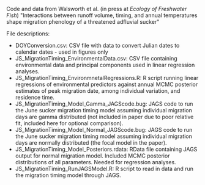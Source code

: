 Code and data from Walsworth et al. (in press at _Ecology of Freshwater Fish_) "Interactions between runoff volume, timing, and annual temperatures shape migration phenology of a threatened adfluvial sucker"

File descriptions:
- DOYConversion.csv: CSV file with data to convert Julian dates to calendar dates - used in figures only
- JS_MigrationTiming_EnvironmentalData.csv: CSV file containing environmental data and principal components used in linear regression analyses.
- JS_MigrationTiming_EnvironmnetalRegressions.R: R script running linear regressions of environmental predictors against annual MCMC posterior estimates of peak migration date, among individual variation, and residence time.
- JS_MigrationTiming_Model_Gamma_JAGScode.bug: JAGS code to run the June sucker migration timing model assuming individual migration days are gamma distributed (not included in paper due to poor relative fit, included here for optional comparison).
- JS_MigrationTiming_Model_Normal_JAGScode.bug: JAGS code to run the June sucker migration timing model assuming individual migration days are normally distributed (the focal model in the paper).
- JS_MigrationTiming_Model_Posteriors.rdata: RData file containing JAGS output for normal migration model. Included MCMC posterior distributions of all parameters. Needed for regression analyses.
- JS_MigrationTiming_RunJAGSModel.R: R script to read in data and run the migration timing model through JAGS.
